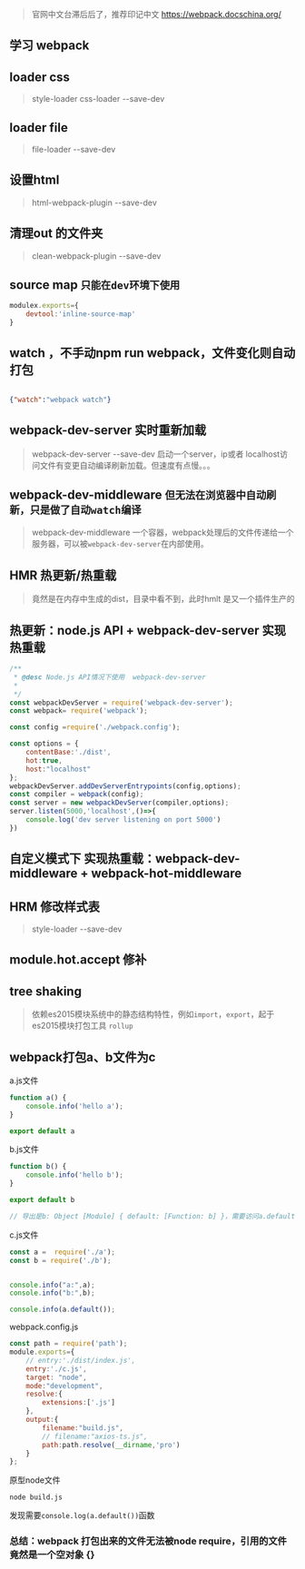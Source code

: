 > 官网中文台滞后后了，推荐印记中文 https://webpack.docschina.org/
## 学习 webpack


## loader css
> style-loader  css-loader  --save-dev


## loader file
> file-loader --save-dev

## 设置html
> html-webpack-plugin --save-dev

## 清理out 的文件夹
> clean-webpack-plugin --save-dev

## source map `只能在dev环境下使用`
```js
modulex.exports={
    devtool:'inline-source-map'
}
```
## watch ，不手动npm run webpack，文件变化则自动打包
```json

{"watch":"webpack watch"}

```
## webpack-dev-server 实时重新加载
> webpack-dev-server --save-dev
启动一个server，ip或者 localhost访问文件有变更自动编译刷新加载。但速度有点慢。。。

## webpack-dev-middleware `但无法在浏览器中自动刷新，只是做了自动watch编译`
> webpack-dev-middleware
一个容器，webpack处理后的文件传递给一个服务器，可以被`webpack-dev-server`在内部使用。

## HMR 热更新/热重载
> 竟然是在内存中生成的dist，目录中看不到，此时hmlt 是又一个插件生产的

## 热更新：node.js API + webpack-dev-server  实现 热重载
```js
/**
 * @desc Node.js API情况下使用  webpack-dev-server
 * 
 */
const webpackDevServer = require('webpack-dev-server');
const webpack= require('webpack');

const config =require('./webpack.config');

const options = {
    contentBase:'./dist',
    hot:true,
    host:"localhost"
};
webpackDevServer.addDevServerEntrypoints(config,options);
const compiler = webpack(config);
const server = new webpackDevServer(compiler,options);
server.listen(5000,'localhost',()=>{
    console.log('dev server listening on port 5000')
})
```

## 自定义模式下 实现热重载：webpack-dev-middleware + webpack-hot-middleware

##  HRM 修改样式表
> style-loader --save-dev 

## module.hot.accept 修补

## tree shaking
> 依赖es2015模块系统中的静态结构特性，例如`import`，`export`，起于es2015模块打包工具 `rollup`

## webpack打包a、b文件为c

a.js文件
```js
function a() {
	console.info('hello a');
}

export default a

```

b.js文件
```js
function b() {
	console.info('hello b');
}

export default b

// 导出是b: Object [Module] { default: [Function: b] }，需要访问a.default()才可以

```


c.js文件

```js
const a =  require('./a');
const b = require('./b');


console.info("a:",a);
console.info("b:",b);

console.info(a.default());


```

webpack.config.js
```js
const path = require('path');
module.exports={
    // entry:'./dist/index.js',
    entry:'./c.js',
    target: "node",
    mode:"development",
    resolve:{
        extensions:['.js']
    },
    output:{
        filename:"build.js",
        // filename:"axios-ts.js",
        path:path.resolve(__dirname,'pro')
    }
};


```
原型node文件
```shell
node build.js
```

发现需要`console.log(a.default())`函数


### 总结：webpack 打包出来的文件无法被node require，引用的文件竟然是一个空对象 {}
